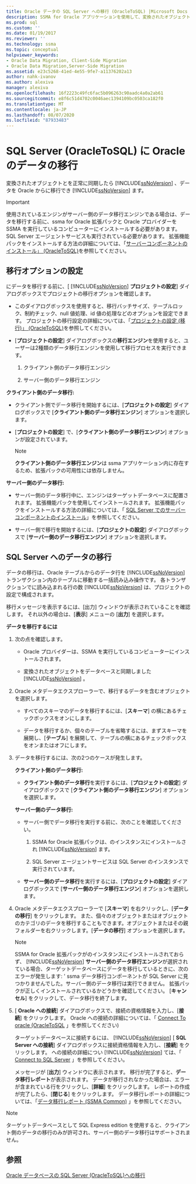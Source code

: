 ```yaml
---
title: Oracle データの SQL Server への移行 (OracleToSQL) |Microsoft Docs
description: SSMA for Oracle アプリケーションを使用して、変換されたオブジェクトを同期した後に、Oracle データベースのデータを SQL Server に移行する方法について説明します。
ms.prod: sql
ms.custom: ''
ms.date: 01/19/2017
ms.reviewer: ''
ms.technology: ssma
ms.topic: conceptual
helpviewer_keywords:
- Oracle Data Migration, Client-Side Migration
- Oracle Data Migration,Server-Side Migration
ms.assetid: e23c5268-41ed-4e55-9fe7-a11376202a13
author: nahk-ivanov
ms.author: alexiva
manager: alexiva
ms.openlocfilehash: 16f2223c49fc6fac5b096263c90aadc4a0a2ab61
ms.sourcegitcommit: e8f6c51d4702c0046aec1394109bc0503ca182f0
ms.translationtype: MT
ms.contentlocale: ja-JP
ms.lasthandoff: 08/07/2020
ms.locfileid: "87933483"
---
```

# <a name="migrating-oracle-data-into-sql-server-oracletosql"></a>SQL Server (OracleToSQL) に Oracle のデータの移行
変換されたオブジェクトとを正常に同期したら [!INCLUDE[ssNoVersion](../../includes/ssnoversion-md.md)] 、データを Oracle からに移行でき [!INCLUDE[ssNoVersion](../../includes/ssnoversion-md.md)] ます。  
  
> [!IMPORTANT]  
> 使用されているエンジンがサーバー側のデータ移行エンジンである場合は、データを移行する前に、ssma for Oracle 拡張パックと Oracle プロバイダーを SSMA を実行しているコンピューターにインストールする必要があります。 SQL Server エージェントサービスも実行されている必要があります。 拡張機能パックをインストールする方法の詳細については、「[サーバーコンポーネントのインストール」 (OracleToSQL)](https://msdn.microsoft.com/33070e5f-4e39-4b70-ae81-b8af6e4983c5)を参照してください。  
  
## <a name="setting-migration-options"></a>移行オプションの設定  
にデータを移行する前に、[ [!INCLUDE[ssNoVersion](../../includes/ssnoversion-md.md)] **プロジェクトの設定**] ダイアログボックスでプロジェクトの移行オプションを確認します。  
  
-   このダイアログボックスを使用すると、移行バッチサイズ、テーブルロック、制約チェック、null 値処理、id 値の処理などのオプションを設定できます。 プロジェクトの移行設定の詳細については、「[プロジェクトの設定 (移行)」 (OracleToSQL)](https://msdn.microsoft.com/fcd6b988-633b-4b2b-9f36-6368b5e86b60)を参照してください。  
  
-   [**プロジェクトの設定**] ダイアログボックスの**移行エンジン**を使用すると、ユーザーは2種類のデータ移行エンジンを使用して移行プロセスを実行できます。  
  
    1.  クライアント側のデータ移行エンジン  
  
    2.  サーバー側のデータ移行エンジン  
  
**クライアント側のデータ移行:**  
  
-   クライアント側でデータ移行を開始するには、[**プロジェクトの設定**] ダイアログボックスで [**クライアント側のデータ移行エンジン**] オプションを選択します。  
  
-   [**プロジェクトの設定**] で、[**クライアント側のデータ移行エンジン**] オプションが設定されています。  
  
    > [!NOTE]  
    > **クライアント側のデータ移行エンジン**は ssma アプリケーション内に存在するため、拡張パックの可用性には依存しません。  
  
**サーバー側のデータ移行:**  
  
-   サーバー側のデータ移行中に、エンジンはターゲットデータベースに配置されます。 拡張機能パックを使用してインストールされます。 拡張機能パックをインストールする方法の詳細については、「 [SQL Server でのサーバーコンポーネントのインストール](installing-ssma-components-on-sql-server-oracletosql.md)」を参照してください。  
  
-   サーバー側で移行を開始するには、[**プロジェクトの設定**] ダイアログボックスで [**サーバー側のデータ移行エンジン**] オプションを選択します。  
  
## <a name="migrating-data-to-sql-server"></a>SQL Server へのデータの移行  
データの移行は、Oracle テーブルからのデータ行を [!INCLUDE[ssNoVersion](../../includes/ssnoversion-md.md)] トランザクション内のテーブルに移動する一括読み込み操作です。 各トランザクションでに読み込まれる行の数 [!INCLUDE[ssNoVersion](../../includes/ssnoversion-md.md)] は、プロジェクトの設定で構成されます。  
  
移行メッセージを表示するには、[出力] ウィンドウが表示されていることを確認します。 それ以外の場合は、[**表示**] メニューの [**出力**] を選択します。  
  
**データを移行するには**  
  
1.  次の点を確認します。  
  
    -   Oracle プロバイダーは、SSMA を実行しているコンピューターにインストールされます。  
  
    -   変換されたオブジェクトをデータベースと同期しました [!INCLUDE[ssNoVersion](../../includes/ssnoversion-md.md)] 。  
  
2.  Oracle メタデータエクスプローラーで、移行するデータを含むオブジェクトを選択します。  
  
    -   すべてのスキーマのデータを移行するには、[**スキーマ**] の横にあるチェックボックスをオンにします。  
  
    -   データを移行するか、個々のテーブルを省略するには、まずスキーマを展開し、[**テーブル**] を展開して、テーブルの横にあるチェックボックスをオンまたはオフにします。  
  
3.  データを移行するには、次の2つのケースが発生します。  
  
    **クライアント側のデータ移行:**  
  
    -   **クライアント側のデータ移行**を実行するには、[**プロジェクトの設定**] ダイアログボックスで [**クライアント側のデータ移行エンジン**] オプションを選択します。  
  
    **サーバー側のデータ移行:**  
  
    -   サーバー側でデータ移行を実行する前に、次のことを確認してください。  
  
        1.  SSMA for Oracle 拡張パックは、のインスタンスにインストールされ [!INCLUDE[ssNoVersion](../../includes/ssnoversion-md.md)] ます。  
  
        2.  SQL Server エージェントサービスは SQL Server のインスタンスで実行されています。  
  
    -   **サーバー側のデータ移行**を実行するには、[**プロジェクトの設定**] ダイアログボックスで [**サーバー側のデータ移行エンジン**] オプションを選択します。  
  
4.  Oracle メタデータエクスプローラーで [**スキーマ**] を右クリックし、[**データの移行**] をクリックします。 また、個々のオブジェクトまたはオブジェクトのカテゴリのデータを移行することもできます。オブジェクトまたはその親フォルダーを右クリックします。[**データの移行**] オプションを選択します。  
  
    > [!NOTE]  
    > SSMA for Oracle 拡張パックがのインスタンスにインストールされておらず、 [!INCLUDE[ssNoVersion](../../includes/ssnoversion-md.md)] **サーバー側のデータ移行エンジン**が選択されている場合、ターゲットデータベースにデータを移行しているときに、次のエラーが発生します: ' ssma データ移行コンポーネントが SQL Server に見つかりませんでした。サーバー側のデータ移行は実行できません。 拡張パックが正しくインストールされているかどうかを確認してください。 [**キャンセル**] をクリックして、データ移行を終了します。  
  
5.  [ **Oracle への接続**] ダイアログボックスで、接続の資格情報を入力し、[**接続**] をクリックします。 Oracle への接続の詳細については、「 [Connect To oracle &#40;OracleToSQL](../../ssma/oracle/connect-to-oracle-oracletosql.md) 」を参照してください&#41;  
  
    ターゲットデータベースに接続するには、 [!INCLUDE[ssNoVersion](../../includes/ssnoversion-md.md)] [ **SQL Server への接続**] ダイアログボックスに接続資格情報を入力し、[**接続**] をクリックします。 への接続の詳細につい [!INCLUDE[ssNoVersion](../../includes/ssnoversion-md.md)] ては、「 [Connect to SQL Server](https://msdn.microsoft.com/bb8c4bde-cfc2-4636-92ae-5dd24abe9536) 」を参照してください。  
  
    メッセージが [**出力**] ウィンドウに表示されます。 移行が完了すると、**データ移行レポート**が表示されます。 データが移行されなかった場合は、エラーが含まれている行をクリックし、[**詳細**] をクリックします。 レポートの作成が完了したら、[**閉じる**] をクリックします。 データ移行レポートの詳細については、「[データ移行レポート (SSMA Common)](https://msdn.microsoft.com/bbfb9d88-5a98-4980-8d19-c5d78bd0d241) 」を参照してください。  
  
> [!NOTE]  
> ターゲットデータベースとして SQL Express edition を使用すると、クライアント側のデータの移行のみが許可され、サーバー側のデータ移行はサポートされません。  
  
## <a name="see-also"></a>参照  
[Oracle データベースの SQL Server &#40;OracleToSQL&#41;への移行](../../ssma/oracle/migrating-oracle-databases-to-sql-server-oracletosql.md)  
  

